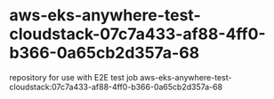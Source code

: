 # aws-eks-anywhere-test-cloudstack-07c7a433-af88-4ff0-b366-0a65cb2d357a-68
repository for use with E2E test job aws-eks-anywhere-test-cloudstack:07c7a433-af88-4ff0-b366-0a65cb2d357a-68
